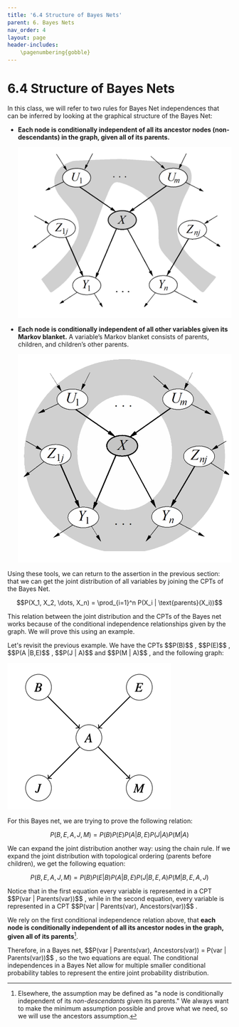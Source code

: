 ```yaml
---
title: '6.4 Structure of Bayes Nets'
parent: 6. Bayes Nets
nav_order: 4
layout: page
header-includes:
    \pagenumbering{gobble}
---
```


# 6.4 Structure of Bayes Nets

In this class, we will refer to two rules for Bayes Net independences that can be inferred by looking at the graphical structure of the Bayes Net:

- **Each node is conditionally independent of all its ancestor nodes (non-descendants) in the graph, given all of its parents.**

  ![Parents](../assets/images/parents.png)

- **Each node is conditionally independent of all other variables given its Markov blanket.** A variable’s Markov blanket consists of parents, children, and children’s other parents.

  ![Markov Blanket](../assets/images/blanket.png)

Using these tools, we can return to the assertion in the previous section: that we can get the joint distribution of all variables by joining the CPTs of the Bayes Net.

$$P(X_1, X_2, \dots, X_n) = \prod_{i=1}^n P(X_i | \text{parents}(X_i))$$

This relation between the joint distribution and the CPTs of the Bayes net works because of the conditional independence relationships given by the graph. We will prove this using an example.

<p></p>
Let's revisit the previous example. We have the CPTs $$P(B)$$ , $$P(E)$$ , $$P(A |B,E)$$ , $$P(J | A)$$ and $$P(M | A)$$ , and the following graph:

![Basic Bayes Net Examples](../assets/images/basic_bayes_nets.png)

For this Bayes net, we are trying to prove the following relation:

$$P(B, E, A, J, M) = P(B)P(E)P(A | B, E)P(J | A)P(M | A)$$

We can expand the joint distribution another way: using the chain rule. If we expand the joint distribution with topological ordering (parents before children), we get the following equation:

$$P(B, E, A, J, M) = P(B)P(E | B)P(A | B, E)P(J | B, E, A)P(M | B, E, A, J)$$

<p></p>
Notice that in the first equation every variable is represented in a CPT $$P(var | Parents(var))$$ , while in the second equation, every variable is represented in a CPT $$P(var | Parents(var), Ancestors(var))$$ .

We rely on the first conditional independence relation above, that **each node is conditionally independent of all its ancestor nodes in the graph, given all of its parents**[^1].

<p></p>
Therefore, in a Bayes net, $$P(var | Parents(var), Ancestors(var)) = P(var | Parents(var))$$ , so the two equations are equal. The conditional independences in a Bayes Net allow for multiple smaller conditional probability tables to represent the entire joint probability distribution.

[^1]: Elsewhere, the assumption may be defined as "a node is conditionally independent of its _non-descendants_ given its parents." We always want to make the minimum assumption possible and prove what we need, so we will use the ancestors assumption.
